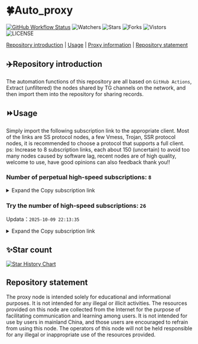 # 🍀Auto_proxy
[![GitHub Workflow Status](https://img.shields.io/github/actions/workflow/status/PangTouY00/Auto_proxy/main.yml?branch=main)](https://github.com/PangTouY00/Auto_proxy/actions/workflows/main.yml?branch=main) 
![Watchers](https://img.shields.io/github/watchers/w1770946466/Auto_proxy) ![Stars](https://img.shields.io/github/stars/PangTouY00/Auto_proxy) ![Forks](https://img.shields.io/github/forks/w1770946466/Auto_proxy) ![Vistors](https://visitor-badge.laobi.icu/badge?page_id=PangTouY00.Auto_proxy) ![LICENSE](https://img.shields.io/badge/license-CC%20BY--SA%204.0-green.svg)

[Repository introduction](https://github.com/PangTouY00/Auto_proxy#Repositoryintroduction) | [Usage](https://github.com/PangTouY00/Auto_proxy#Usage) | [Proxy information](https://github.com/PangTouY00/Auto_proxy#Proxyinformation) | [Repository statement](https://github.com/PangTouY00/Auto_proxy#Repositorystatement)

## ✈️Repository introduction
The automation functions of this repository are all based on `GitHub Actions`,
Extract (unfiltered) the nodes shared by TG channels on the network, and then import them into the repository for sharing records.

## ⏩Usage
Simply import the following subscription link to the appropriate client. Most of the links are SS protocol nodes, a few Vmess, Trojan, SSR protocol nodes, it is recommended to choose a protocol that supports a full client.
ps: Increase to 8 subscription links, each about 150 (uncertain) to avoid too many nodes caused by software lag, recent nodes are of high quality, welcome to use, have good opinions can also feedback thank you!!

### Number of perpetual high-speed subscriptions: `8`

<details>
  <summary>Expand the Copy subscription link</summary>

  
- [Multiprotocol Base64 encoding](https://raw.githubusercontent.com/PangTouY00/Auto_proxy/main/Long_term_subscription1)
`https://raw.githubusercontent.com/PangTouY00/Auto_proxy/main/Long_term_subscription_num`
`Total number of merge nodes: 325`

- [Multiprotocol Base64 encoding](https://raw.githubusercontent.com/PangTouY00/Auto_proxy/main/Long_term_subscription1)
`https://raw.githubusercontent.com/PangTouY00/Auto_proxy/main/Long_term_subscription1`
`Total number of merge nodes: 41`

- [Multiprotocol Base64 encoding](https://raw.githubusercontent.com/PangTouY00/Auto_proxy/main/Long_term_subscription2)
`https://raw.githubusercontent.com/PangTouY00/Auto_proxy/main/Long_term_subscription2`
`Total number of merge nodes: 41`

- [Multiprotocol Base64 encoding](https://raw.githubusercontent.com/PangTouY00/Auto_proxy/main/Long_term_subscription3)
`https://raw.githubusercontent.com/PangTouY00/Auto_proxy/main/Long_term_subscription3`
`Total number of merge nodes: 41`

- [Multiprotocol Base64 encoding](https://raw.githubusercontent.com/PangTouY00/Auto_proxy/main/Long_term_subscription4)
`https://raw.githubusercontent.com/PangTouY00/Auto_proxy/main/Long_term_subscription4`
`Total number of merge nodes: 41`

- [Multiprotocol Base64 encoding](https://raw.githubusercontent.comPangTouY00/Auto_proxy/main/Long_term_subscription5)
`https://raw.githubusercontent.com/PangTouY00/Auto_proxy/main/Long_term_subscription5`
`Total number of merge nodes: 41`

- [Multiprotocol Base64 encoding](https://raw.githubusercontent.com/PangTouY00/Auto_proxy/main/Long_term_subscription6)
`https://raw.githubusercontent.com/PangTouY00/Auto_proxy/main/Long_term_subscription6`
`Total number of merge nodes: 41`

- [Multiprotocol Base64 encoding](https://raw.githubusercontent.com/PangTouY00/Auto_proxy/main/Long_term_subscription7)
`https://raw.githubusercontent.com/PangTouY00/Auto_proxy/main/Long_term_subscription7`
`Total number of merge nodes: 41`

- [Multiprotocol Base64 encoding](https://raw.githubusercontent.com/PangTouY00/Auto_proxy/main/Long_term_subscription8)
`https://raw.githubusercontent.com/PangTouY00/Auto_proxy/main/Long_term_subscription8`
`Total number of merge nodes: 38`

- [Clash subscription](https://raw.githubusercontent.com/PangTouY00/Auto_proxy/main/Long_term_subscription2.yaml)
`https://raw.githubusercontent.com/PangTouY00/Auto_proxy/main/Long_term_subscription1.yaml`


- [Clash subscription](https://raw.githubusercontent.com/PangTouY00/Auto_proxy/main/Long_term_subscription2.yaml)
`https://raw.githubusercontent.com/PangTouY00/Auto_proxy/main/Long_term_subscription2.yaml`


- [Clash subscription](https://raw.githubusercontent.com/PangTouY00/Auto_proxy/main/Long_term_subscription3.yaml)
`https://raw.githubusercontent.com/PangTouY00/Auto_proxy/main/Long_term_subscription3.yaml`
  
</details>

### Try the number of high-speed subscriptions: `26`
Updata：`2025-10-09 22:13:35`


<details>
  <summary>Expand the Copy subscription link</summary>  





















































































































































































































































































































































































































































































































































































































































































































































































































































































































































































































































































































































































































































































































































































































































































































































































































































































































































































































































































































































































































































































































































































































































































































































































































































































































































































































































































































































































































































































































































































































































































































































































































































































































































































































































































































































































































































































































































































































































































































































































































































































































































































































































































































































































































































































































































































































































































































































































































































































































































































































































































































































































































































































































































































































































































































































































































































































































































































































































































































































































































































































































































































































































































































































































































































































































































































































































































































































































































































































































































































































































































































































































































































































































































































































































































































































































































































































































































































































































































































































































































































































































































































































































































































































































































































































































































































































































































































































































































































































































































































































































































































































































































































































































































































































































































































































































































































































































































































































































































































































































































































































































































































































































































































































































































































































































































































































































































































































































































































































































































































































































































































































































































































































































































































































































































































































































































































































































































































































































































































































































































































































































































































































































































































































































































































































































































































































































































































































































































































































































































































































































































































































































































































































































































































































































































































































































































































































































































































































































































































































































































































































































































































































































































































































































































































































































































































































































































































































































































































































































































































































































































































































































































































































































































































































































































































































































































































































































































































































































































































































































































































































































































































































































































































































































































































































































































































































































































































































































































































































































































































































































































































































































































































































































































































































































































































































































































































































































































































































































































































































































































































































































































































































































































































































































































































































































































































































































































































































































































































































































































































































































































































































































































































































































































































































































































































































































































































































































































































































































































































































































































































































































































































































































































































































































































































































































































































































































































































































































































































































































































































































































































































































































































































































































































































































































































































































































































































































































































































































































































































































































































































































































































































































































































































































































































































































































































































































































































































































































































































































































































































































































































































































































































































































































































































































































































































































































































































































































































































































































































































































































































































































































































































































































































































































































































































































































































































































































































































































































































































































































































































































































































































































































































































































































































































































































































>Trial subscription：
`https://xiaoby.com/api/v1/client/subscribe?token=8401aaa6d9167da377b2bd0404612187`




>Trial subscription：
`https://user.ivnz.ir/api/v1/client/subscribe?token=c29909851d36d4f250ec06a1620489cc`




>Trial subscription：
`https://dl.vfkum.website/api/v1/client/subscribe?token=aec3e77cb98e09e26925c08cf95797fb`




>Trial subscription：
`https://multiserver.multiserveradelshoop.com/api/v1/client/subscribe?token=66a66eaae2dac31a33460adca0a0df31`




>Trial subscription：
`http://107.173.31.17/api/v1/client/subscribe?token=ad0c9221cb52e6705b9f1c7d46afb422`




>Trial subscription：
`https://ylccloud.top/api/v1/client/subscribe?token=a0662e373641f4e4e6585c6721b42ca0`




>Trial subscription：
`https://kingfisher.top/api/v1/client/subscribe?token=aa4a514c71634f1ffa829e02e1649e02`




>Trial subscription：
`https://yywhale.com/api/v1/client/subscribe?token=3495dfbafb78b376fc911bb8041f6034`




>Trial subscription：
`https://www.eeevpn.com/api/v1/client/subscribe?token=22460ba4aedd7115fcf08b3879d605f9`




>Trial subscription：
`https://cfvpn.com/api/v1/client/subscribe?token=bcd7b225c8a03277e551ecf4ba40d793`




>Trial subscription：
`https://gods2.dashicn.buzz/api/v1/client/subscribe?token=a1dc8b46ebbafa9ac2751fa2c568556a`




>Trial subscription：
`https://qingyun.zybs.eu.org/api/v1/client/subscribe?token=3045a702daf0f94ad3383bd5dbbdac7f`




>Trial subscription：
`https://tizi8.top/api/v1/client/subscribe?token=b7906c1ebbe581e9c1f1aa993b9b0979`




>Trial subscription：
`https://gods3.dashicn.buzz/api/v1/client/subscribe?token=36f47ce00a04a298143b1153bafa31d1`




>Trial subscription：
`https://vpndata.ru/api/v1/client/subscribe?token=4ae979de536d27b9c86d5c7de8ad1e24`




>Trial subscription：
`https://v2s.ip-ddns.com/api/v1/client/subscribe?token=d15b0cab9e3a7a28ed58fc926d33a6a2`




>Trial subscription：
`https://fs.v2rayse.com/share/20251009/i4cz9paaht.txt`




>Trial subscription：
`https://sufujia.top/api/v1/client/subscribe?token=5045b5923a5bbd2973506bdaae9c5c60`




>Trial subscription：
`https://go.yueyun.de/api/v1/client/subscribe?token=0b5db47f3375197c8f7d7334eb534def`




>Trial subscription：
`https://dashuai.us/api/v1/client/subscribe?token=bca4a7613d377b3f0d5546a19076ec2b`




>Trial subscription：
`https://www.louwangzhiyu.org/api/v1/client/subscribe?token=757af41093a481f8b9af725e190a761f`




>Trial subscription：
`https://uaplink.com/api/v1/client/subscribe?token=0e9ab0aa2e4fbe8340597451f43058ed`




>Trial subscription：
`https://slianvpn.top/api/v1/client/subscribe?token=1c74a4e924677175b827547da13bf890`




>Trial subscription：
`https://old-v2b.linkedton.com/api/v1/client/subscribe?token=a7c2eb943eb17b50978943795f03aad2`




>Trial subscription：
`https://gods1.dashicn.buzz/api/v1/client/subscribe?token=602a27aa968ef879d780aa3a42e19a6a`




>Trial subscription：
`https://slianvpn.com/api/v1/client/subscribe?token=492030228748907c3de3658bc1b20de3`



</details>

## ✨Star count
[![Star History Chart](https://api.star-history.com/svg?repos=PangTouY00/Auto_proxy&type=Date)](https://star-history.com/#w1770946466/Auto_proxy&Date)



## Repository statement
The proxy node is intended solely for educational and informational purposes. It is not intended for any illegal or illicit activities. The resources provided on this node are collected from the Internet for the purpose of facilitating communication and learning among users. It is not intended for use by users in mainland China, and those users are encouraged to refrain from using this node. The operators of this node will not be held responsible for any illegal or inappropriate use of the resources provided.
